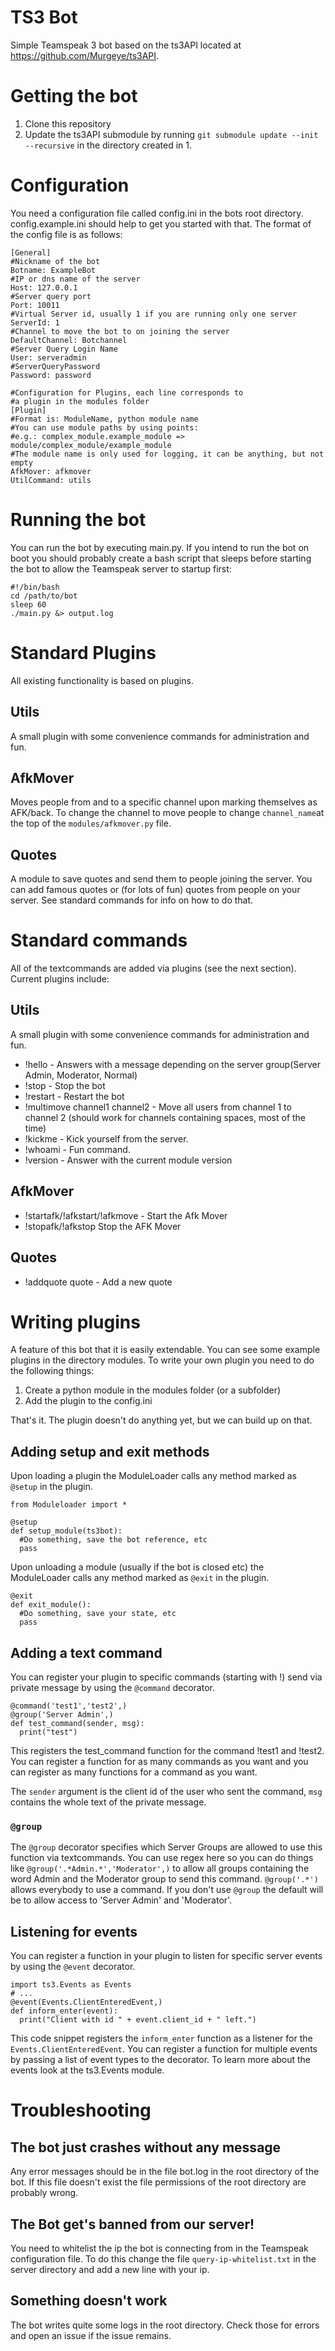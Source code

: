 # TS3 Bot
Simple Teamspeak 3 bot based on the ts3API located at
https://github.com/Murgeye/ts3API.

# Getting the bot
1. Clone this repository
2. Update the ts3API submodule by running `git submodule update --init --recursive` in the directory created in 1.

# Configuration
You need a configuration file called config.ini in the bots root directory.
config.example.ini should help to get you started with that. The format of the
config file is as follows:

```
[General]
#Nickname of the bot
Botname: ExampleBot
#IP or dns name of the server
Host: 127.0.0.1
#Server query port
Port: 10011 
#Virtual Server id, usually 1 if you are running only one server
ServerId: 1 
#Channel to move the bot to on joining the server
DefaultChannel: Botchannel
#Server Query Login Name
User: serveradmin
#ServerQueryPassword
Password: password

#Configuration for Plugins, each line corresponds to 
#a plugin in the modules folder
[Plugin]
#Format is: ModuleName, python module name
#You can use module paths by using points:
#e.g.: complex_module.example_module => module/complex_module/example_module
#The module name is only used for logging, it can be anything, but not empty
AfkMover: afkmover
UtilCommand: utils
```

# Running the bot
You can run the bot by executing main.py. If you intend to run the bot on boot
you should probably create a bash script that sleeps before starting the bot to 
allow the Teamspeak server to startup first:
```
#!/bin/bash
cd /path/to/bot
sleep 60
./main.py &> output.log
```

# Standard Plugins
All existing functionality is based on plugins.
## Utils
A small plugin with some convenience commands for administration and fun.
## AfkMover
Moves people from and to a specific channel upon marking themselves as AFK/back. To change the
channel to move people to change `channel_name`at the top of the `modules/afkmover.py` file.
## Quotes
A module to save quotes and send them to people joining the server. You can add famous quotes
or (for lots of fun) quotes from people on your server. See standard commands for info on how to
do that.

# Standard commands
All of the textcommands are added via plugins (see the next section). Current plugins include:
## Utils
A small plugin with some convenience commands for administration and fun.
* !hello - Answers with a message depending on the server group(Server Admin, Moderator, Normal)
* !stop - Stop the bot
* !restart - Restart the bot
* !multimove channel1 channel2 - Move all users from channel 1 to channel 2 (should work for channels containing spaces, most of the time)
* !kickme - Kick yourself from the server.
* !whoami - Fun command.
* !version - Answer with the current module version

## AfkMover
* !startafk/!afkstart/!afkmove - Start the Afk Mover
* !stopafk/!afkstop  Stop the AFK Mover

## Quotes
* !addquote quote - Add a new quote

# Writing plugins
A feature of this bot that it is easily extendable. You can see some example plugins
in the directory modules. To write your own plugin you need to do the following things:

1. Create a python module in the modules folder (or a subfolder)
2. Add the plugin to the config.ini

That's it. The plugin doesn't do anything yet, but we can build up on that.

## Adding setup and exit methods
Upon loading a plugin the ModuleLoader calls any method marked as `@setup` in the plugin.
```
from Moduleloader import *

@setup
def setup_module(ts3bot):
  #Do something, save the bot reference, etc
  pass
```

Upon unloading a module (usually if the bot is closed etc) the ModuleLoader calls any method
marked as `@exit` in the plugin.
```
@exit
def exit_module():
  #Do something, save your state, etc
  pass
```

## Adding a text command
You can register your plugin to specific commands (starting with !) send via private message
by using the `@command` decorator.
```
@command('test1','test2',)
@group('Server Admin',)
def test_command(sender, msg):
  print("test")
```
This registers the test_command function for the command !test1 and !test2. You can register a
function for as many commands as you want and you can register as many functions for a command as you want.

The `sender` argument is the client id of the user who sent the command, `msg` contains the whole text
of the private message.
### `@group`
The `@group` decorator specifies which Server Groups are allowed to use this function via textcommands. You can
use regex here so you can do things like `@group('.*Admin.*','Moderator',)` to allow all groups containing the
word Admin and the Moderator group to send this command. `@group('.*')` allows everybody to use a command. If
you don't use `@group` the default will be to allow access to 'Server Admin' and 'Moderator'.

## Listening for events
You can register a function in your plugin to listen for specific server events by using the `@event` decorator.
```
import ts3.Events as Events
# ...
@event(Events.ClientEnteredEvent,)
def inform_enter(event):
  print("Client with id " + event.client_id + " left.")
```
This code snippet registers the `inform_enter` function as a listener for the `Events.ClientEnteredEvent`. You
can register a function for multiple events by passing a list of event types to the decorator. To learn more
about the events look at the ts3.Events module.

# Troubleshooting
## The bot just crashes without any message
Any error messages should be in the file bot.log in the root directory of the bot.
If this file doesn't exist the file permissions of the root directory are probably wrong.

## The Bot get's banned from our server!
You need to whitelist the ip the bot is connecting from in the Teamspeak configuration file. To do this
change the file `query-ip-whitelist.txt` in the server directory and add a new line with your ip.

## Something doesn't work
The bot writes quite some logs in the root directory. Check those for errors and open
an issue if the issue remains.
